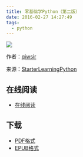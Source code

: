 ```yaml
---
title: 零基础学Python（第二版）
date: 2016-02-27 14:27:49
tags:
  - python
---
```


![](http://box.kancloud.cn/cover_2015-09-08_55ee3b290e6b_800x1068.jpg?imageMogr2/thumbnail/173x231!/interlace/1/quality/100)

作者：[qiwsir](https://github.com/qiwsir)

来源：[StarterLearningPython](https://github.com/qiwsir/StarterLearningPython)

<!--more-->

## 在线阅读 ##

+ [在线阅读](http://wiki.jikexueyuan.com/project/start-learning-python/index.html)

## 下载 ##

+ [PDF格式](http://passport.jikexueyuan.com/sso/login)
+ [EPUB格式](http://passport.jikexueyuan.com/sso/login)
